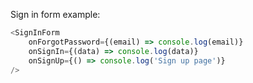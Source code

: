 Sign in form example:
```js
<SignInForm
    onForgotPassword={(email) => console.log(email)}
    onSignIn={(data) => console.log(data)}
    onSignUp={() => console.log('Sign up page')}
/>
```
